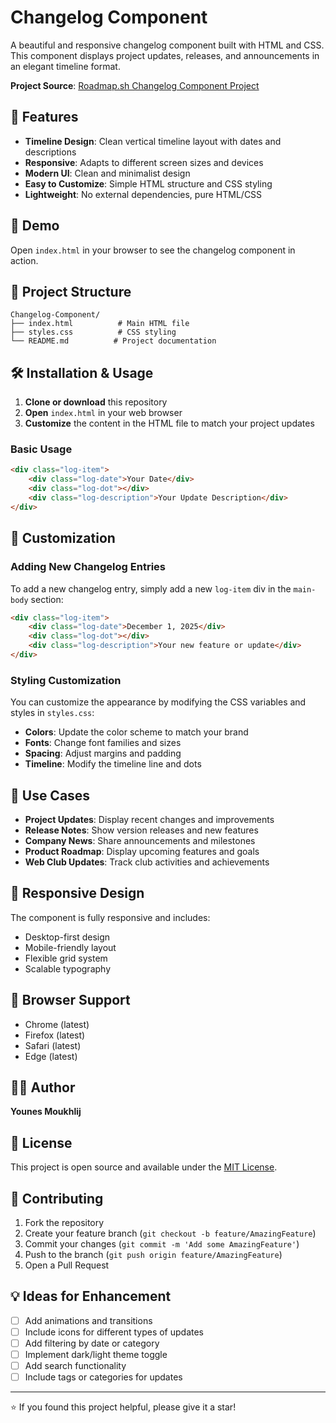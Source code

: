 # Changelog Component

A beautiful and responsive changelog component built with HTML and CSS. This component displays project updates, releases, and announcements in an elegant timeline format.

**Project Source**: [Roadmap.sh Changelog Component Project](https://roadmap.sh/projects/changelog-component)

## 🌟 Features

- **Timeline Design**: Clean vertical timeline layout with dates and descriptions
- **Responsive**: Adapts to different screen sizes and devices
- **Modern UI**: Clean and minimalist design
- **Easy to Customize**: Simple HTML structure and CSS styling
- **Lightweight**: No external dependencies, pure HTML/CSS

## 🚀 Demo

Open `index.html` in your browser to see the changelog component in action.

## 📁 Project Structure

```
Changelog-Component/
├── index.html          # Main HTML file
├── styles.css          # CSS styling
└── README.md          # Project documentation
```

## 🛠️ Installation & Usage

1. **Clone or download** this repository
2. **Open** `index.html` in your web browser
3. **Customize** the content in the HTML file to match your project updates

### Basic Usage

```html
<div class="log-item">
    <div class="log-date">Your Date</div>
    <div class="log-dot"></div>
    <div class="log-description">Your Update Description</div>
</div>
```

## 🎨 Customization

### Adding New Changelog Entries

To add a new changelog entry, simply add a new `log-item` div in the `main-body` section:

```html
<div class="log-item">
    <div class="log-date">December 1, 2025</div>
    <div class="log-dot"></div>
    <div class="log-description">Your new feature or update</div>
</div>
```

### Styling Customization

You can customize the appearance by modifying the CSS variables and styles in `styles.css`:

- **Colors**: Update the color scheme to match your brand
- **Fonts**: Change font families and sizes
- **Spacing**: Adjust margins and padding
- **Timeline**: Modify the timeline line and dots

## 🎯 Use Cases

- **Project Updates**: Display recent changes and improvements
- **Release Notes**: Show version releases and new features
- **Company News**: Share announcements and milestones
- **Product Roadmap**: Display upcoming features and goals
- **Web Club Updates**: Track club activities and achievements

## 📱 Responsive Design

The component is fully responsive and includes:
- Desktop-first design
- Mobile-friendly layout
- Flexible grid system
- Scalable typography

## 🔧 Browser Support

- Chrome (latest)
- Firefox (latest)
- Safari (latest)
- Edge (latest)

## 👨‍💻 Author

**Younes Moukhlij**

## 📄 License

This project is open source and available under the [MIT License](LICENSE).

## 🤝 Contributing

1. Fork the repository
2. Create your feature branch (`git checkout -b feature/AmazingFeature`)
3. Commit your changes (`git commit -m 'Add some AmazingFeature'`)
4. Push to the branch (`git push origin feature/AmazingFeature`)
5. Open a Pull Request

## 💡 Ideas for Enhancement

- [ ] Add animations and transitions
- [ ] Include icons for different types of updates
- [ ] Add filtering by date or category
- [ ] Implement dark/light theme toggle
- [ ] Add search functionality
- [ ] Include tags or categories for updates

---

⭐ If you found this project helpful, please give it a star!
